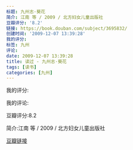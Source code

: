 ```yaml
---
标题: 九州志·葵花
简介: 江南 等 / 2009 / 北方妇女儿童出版社
豆瓣评分: '8.2'
链接: https://book.douban.com/subject/3695832/
创建时间: '2009-12-07 13:39:28'
我的评分:
标签: 九州
评论:
date: 2009-12-07 13:39:28
title: 读过 - 九州志·葵花
tags: [读书]
categories: [九州]
---
```


我的评分:

我的评论:

豆瓣评分:8.2

简介:江南 等 / 2009 / 北方妇女儿童出版社

[豆瓣链接](https://book.douban.com/subject/3695832/)


